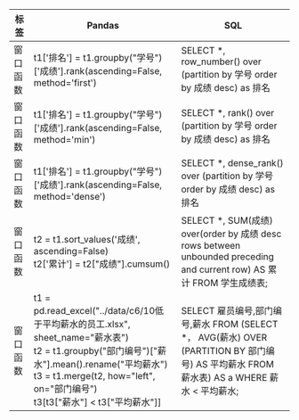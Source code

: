 |标签|Pandas|SQL|
|----|------|---|
|窗口函数|t1['排名'] = t1.groupby("学号")['成绩'].rank(ascending=False, method='first')|SELECT *, row_number() over (partition by 学号 order by 成绩 desc) as 排名|
|窗口函数|t1['排名'] = t1.groupby("学号")['成绩'].rank(ascending=False, method='min')|SELECT *, rank() over (partition by 学号 order by 成绩 desc) as 排名|
|窗口函数|t1['排名'] = t1.groupby("学号")['成绩'].rank(ascending=False, method='dense')|SELECT *, dense_rank() over (partition by 学号 order by 成绩 desc) as 排名|
|窗口函数|t2 = t1.sort_values('成绩', ascending=False)<br> t2['累计'] = t2["成绩"].cumsum()|SELECT *, SUM(成绩) over(order by 成绩 desc rows between unbounded preceding and current row) AS 累计 FROM 学生成绩表;|
|窗口函数|t1 = pd.read_excel("../data/c6/10低于平均薪水的员工.xlsx", sheet_name="薪水表")<br>t2 = t1.groupby("部门编号")["薪水"].mean().rename("平均薪水")<br>t3 = t1.merge(t2, how="left", on="部门编号")<br>t3[t3["薪水"] < t3["平均薪水"]]|SELECT 雇员编号,部门编号,薪水 FROM (SELECT *， AVG(薪水) OVER (PARTITION BY 部门编号) AS 平均薪水 FROM 薪水表) AS a WHERE 薪水 < 平均薪水;|

